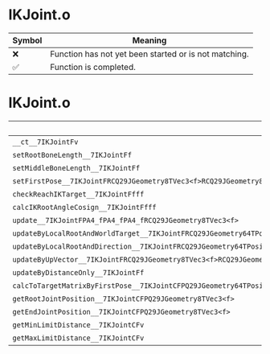 # IKJoint.o
| Symbol | Meaning 
| ------------- | ------------- 
| :x: | Function has not yet been started or is not matching. 
| :white_check_mark: | Function is completed. 


# IKJoint.o
| Symbol | Decompiled? |
| ------------- | ------------- |
| `__ct__7IKJointFv` | :white_check_mark: |
| `setRootBoneLength__7IKJointFf` | :white_check_mark: |
| `setMiddleBoneLength__7IKJointFf` | :white_check_mark: |
| `setFirstPose__7IKJointFRCQ29JGeometry8TVec3<f>RCQ29JGeometry8TVec3<f>` | :white_check_mark: |
| `checkReachIKTarget__7IKJointFfff` | :white_check_mark: |
| `calcIKRootAngleCosign__7IKJointFfff` | :x: |
| `update__7IKJointFPA4_fPA4_fPA4_fRCQ29JGeometry8TVec3<f>` | :x: |
| `updateByLocalRootAndWorldTarget__7IKJointFRCQ29JGeometry64TPosition3<Q29JGeometry38TMatrix34<Q29JGeometry13SMatrix34C<f>>>RCQ29JGeometry8TVec3<f>RCQ29JGeometry8TVec3<f>` | :x: |
| `updateByLocalRootAndDirection__7IKJointFRCQ29JGeometry64TPosition3<Q29JGeometry38TMatrix34<Q29JGeometry13SMatrix34C<f>>>RCQ29JGeometry8TVec3<f>RCQ29JGeometry8TVec3<f>` | :x: |
| `updateByUpVector__7IKJointFRCQ29JGeometry8TVec3<f>RCQ29JGeometry8TVec3<f>RCQ29JGeometry8TVec3<f>` | :x: |
| `updateByDistanceOnly__7IKJointFf` | :x: |
| `calcToTargetMatrixByFirstPose__7IKJointCFPQ29JGeometry64TPosition3<Q29JGeometry38TMatrix34<Q29JGeometry13SMatrix34C<f>>>RCQ29JGeometry64TPosition3<Q29JGeometry38TMatrix34<Q29JGeometry13SMatrix34C<f>>>RCQ29JGeometry8TVec3<f>RCQ29JGeometry8TVec3<f>` | :x: |
| `getRootJointPosition__7IKJointCFPQ29JGeometry8TVec3<f>` | :x: |
| `getEndJointPosition__7IKJointCFPQ29JGeometry8TVec3<f>` | :x: |
| `getMinLimitDistance__7IKJointCFv` | :x: |
| `getMaxLimitDistance__7IKJointCFv` | :x: |
